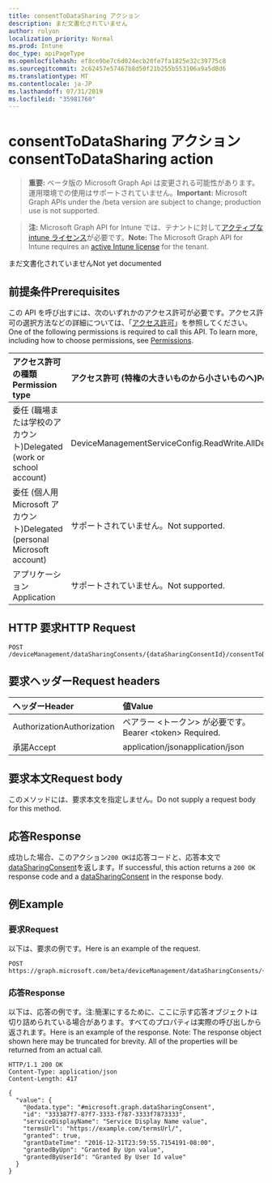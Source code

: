```yaml
---
title: consentToDataSharing アクション
description: まだ文書化されていません
author: rolyon
localization_priority: Normal
ms.prod: Intune
doc_type: apiPageType
ms.openlocfilehash: ef8ce9be7c6d024ecb20fe7fa1825e32c39775c8
ms.sourcegitcommit: 2c62457e57467b8d50f21b255b553106a9a5d8d6
ms.translationtype: MT
ms.contentlocale: ja-JP
ms.lasthandoff: 07/31/2019
ms.locfileid: "35981760"
---
```

# <a name="consenttodatasharing-action"></a><span data-ttu-id="be9dc-103">consentToDataSharing アクション</span><span class="sxs-lookup"><span data-stu-id="be9dc-103">consentToDataSharing action</span></span>

> <span data-ttu-id="be9dc-104">**重要:** ベータ版の Microsoft Graph Api は変更される可能性があります。運用環境での使用はサポートされていません。</span><span class="sxs-lookup"><span data-stu-id="be9dc-104">**Important:** Microsoft Graph APIs under the /beta version are subject to change; production use is not supported.</span></span>

> <span data-ttu-id="be9dc-105">**注:** Microsoft Graph API for Intune では、テナントに対して[アクティブな intune ライセンス](https://go.microsoft.com/fwlink/?linkid=839381)が必要です。</span><span class="sxs-lookup"><span data-stu-id="be9dc-105">**Note:** The Microsoft Graph API for Intune requires an [active Intune license](https://go.microsoft.com/fwlink/?linkid=839381) for the tenant.</span></span>

<span data-ttu-id="be9dc-106">まだ文書化されていません</span><span class="sxs-lookup"><span data-stu-id="be9dc-106">Not yet documented</span></span>

## <a name="prerequisites"></a><span data-ttu-id="be9dc-107">前提条件</span><span class="sxs-lookup"><span data-stu-id="be9dc-107">Prerequisites</span></span>
<span data-ttu-id="be9dc-p101">この API を呼び出すには、次のいずれかのアクセス許可が必要です。アクセス許可の選択方法などの詳細については、「[アクセス許可](/graph/permissions-reference)」を参照してください。</span><span class="sxs-lookup"><span data-stu-id="be9dc-p101">One of the following permissions is required to call this API. To learn more, including how to choose permissions, see [Permissions](/graph/permissions-reference).</span></span>

|<span data-ttu-id="be9dc-110">アクセス許可の種類</span><span class="sxs-lookup"><span data-stu-id="be9dc-110">Permission type</span></span>|<span data-ttu-id="be9dc-111">アクセス許可 (特権の大きいものから小さいものへ)</span><span class="sxs-lookup"><span data-stu-id="be9dc-111">Permissions (from most to least privileged)</span></span>|
|:---|:---|
|<span data-ttu-id="be9dc-112">委任 (職場または学校のアカウント)</span><span class="sxs-lookup"><span data-stu-id="be9dc-112">Delegated (work or school account)</span></span>|<span data-ttu-id="be9dc-113">DeviceManagementServiceConfig.ReadWrite.All</span><span class="sxs-lookup"><span data-stu-id="be9dc-113">DeviceManagementServiceConfig.ReadWrite.All</span></span>|
|<span data-ttu-id="be9dc-114">委任 (個人用 Microsoft アカウント)</span><span class="sxs-lookup"><span data-stu-id="be9dc-114">Delegated (personal Microsoft account)</span></span>|<span data-ttu-id="be9dc-115">サポートされていません。</span><span class="sxs-lookup"><span data-stu-id="be9dc-115">Not supported.</span></span>|
|<span data-ttu-id="be9dc-116">アプリケーション</span><span class="sxs-lookup"><span data-stu-id="be9dc-116">Application</span></span>|<span data-ttu-id="be9dc-117">サポートされていません。</span><span class="sxs-lookup"><span data-stu-id="be9dc-117">Not supported.</span></span>|

## <a name="http-request"></a><span data-ttu-id="be9dc-118">HTTP 要求</span><span class="sxs-lookup"><span data-stu-id="be9dc-118">HTTP Request</span></span>
<!-- {
  "blockType": "ignored"
}
-->
``` http
POST /deviceManagement/dataSharingConsents/{dataSharingConsentId}/consentToDataSharing
```

## <a name="request-headers"></a><span data-ttu-id="be9dc-119">要求ヘッダー</span><span class="sxs-lookup"><span data-stu-id="be9dc-119">Request headers</span></span>
|<span data-ttu-id="be9dc-120">ヘッダー</span><span class="sxs-lookup"><span data-stu-id="be9dc-120">Header</span></span>|<span data-ttu-id="be9dc-121">値</span><span class="sxs-lookup"><span data-stu-id="be9dc-121">Value</span></span>|
|:---|:---|
|<span data-ttu-id="be9dc-122">Authorization</span><span class="sxs-lookup"><span data-stu-id="be9dc-122">Authorization</span></span>|<span data-ttu-id="be9dc-123">ベアラー &lt;トークン&gt; が必要です。</span><span class="sxs-lookup"><span data-stu-id="be9dc-123">Bearer &lt;token&gt; Required.</span></span>|
|<span data-ttu-id="be9dc-124">承諾</span><span class="sxs-lookup"><span data-stu-id="be9dc-124">Accept</span></span>|<span data-ttu-id="be9dc-125">application/json</span><span class="sxs-lookup"><span data-stu-id="be9dc-125">application/json</span></span>|

## <a name="request-body"></a><span data-ttu-id="be9dc-126">要求本文</span><span class="sxs-lookup"><span data-stu-id="be9dc-126">Request body</span></span>
<span data-ttu-id="be9dc-127">このメソッドには、要求本文を指定しません。</span><span class="sxs-lookup"><span data-stu-id="be9dc-127">Do not supply a request body for this method.</span></span>

## <a name="response"></a><span data-ttu-id="be9dc-128">応答</span><span class="sxs-lookup"><span data-stu-id="be9dc-128">Response</span></span>
<span data-ttu-id="be9dc-129">成功した場合、このアクション`200 OK`は応答コードと、応答本文で[dataSharingConsent](../resources/intune-devices-datasharingconsent.md)を返します。</span><span class="sxs-lookup"><span data-stu-id="be9dc-129">If successful, this action returns a `200 OK` response code and a [dataSharingConsent](../resources/intune-devices-datasharingconsent.md) in the response body.</span></span>

## <a name="example"></a><span data-ttu-id="be9dc-130">例</span><span class="sxs-lookup"><span data-stu-id="be9dc-130">Example</span></span>

### <a name="request"></a><span data-ttu-id="be9dc-131">要求</span><span class="sxs-lookup"><span data-stu-id="be9dc-131">Request</span></span>
<span data-ttu-id="be9dc-132">以下は、要求の例です。</span><span class="sxs-lookup"><span data-stu-id="be9dc-132">Here is an example of the request.</span></span>
``` http
POST https://graph.microsoft.com/beta/deviceManagement/dataSharingConsents/{dataSharingConsentId}/consentToDataSharing
```

### <a name="response"></a><span data-ttu-id="be9dc-133">応答</span><span class="sxs-lookup"><span data-stu-id="be9dc-133">Response</span></span>
<span data-ttu-id="be9dc-p102">以下は、応答の例です。注:簡潔にするために、ここに示す応答オブジェクトは切り詰められている場合があります。すべてのプロパティは実際の呼び出しから返されます。</span><span class="sxs-lookup"><span data-stu-id="be9dc-p102">Here is an example of the response. Note: The response object shown here may be truncated for brevity. All of the properties will be returned from an actual call.</span></span>
``` http
HTTP/1.1 200 OK
Content-Type: application/json
Content-Length: 417

{
  "value": {
    "@odata.type": "#microsoft.graph.dataSharingConsent",
    "id": "333387f7-87f7-3333-f787-3333f7873333",
    "serviceDisplayName": "Service Display Name value",
    "termsUrl": "https://example.com/termsUrl/",
    "granted": true,
    "grantDateTime": "2016-12-31T23:59:55.7154191-08:00",
    "grantedByUpn": "Granted By Upn value",
    "grantedByUserId": "Granted By User Id value"
  }
}
```





